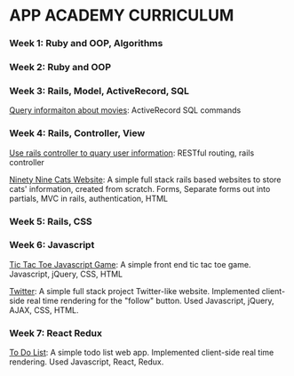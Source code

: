 # APP ACADEMY CURRICULUM

### Week 1: Ruby and OOP, Algorithms

### Week 2: Ruby and OOP

### Week 3: Rails, Model, ActiveRecord, SQL
[Query informaiton about movies](./w3d4/Movie_buff/movie_buff): ActiveRecord SQL commands
### Week 4: Rails, Controller, View
[Use rails controller to quary user information](./w4d1/first_routes): RESTful routing, rails controller

[Ninety Nine Cats Website](./w4d3/ninety_nine_cats_ii): A simple full stack rails based websites to store cats' information, created from scratch. Forms, Separate forms out into partials, MVC in rails, authentication, HTML
### Week 5: Rails, CSS
### Week 6: Javascript
[Tic Tac Toe Javascript Game](./w6d2/tictactoe): A simple front end tic tac toe game. Javascript, jQuery, CSS, HTML

[Twitter](./w6d3/ajaxTwitter): A simple full stack project Twitter-like website. Implemented client-side real time rendering for the "follow" button. Used Javascript, jQuery, AJAX, CSS, HTML.

### Week 7: React Redux
[To Do List](./w7d1/ReduxTodos): A simple todo list web app. Implemented client-side real time rendering. Used Javascript, React, Redux.
